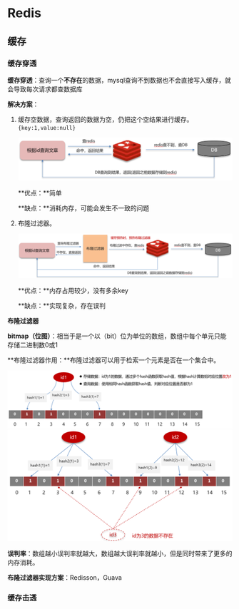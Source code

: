 # Redis

## 缓存

### 缓存穿透

**缓存穿透**：查询一个**不存在**的数据，mysql查询不到数据也不会直接写入缓存，就会导致每次请求都查数据库

**解决方案**：

1. 缓存空数据，查询返回的数据为空，仍把这个空结果进行缓存。`{key:1,value:null}`

   <img src="redis-picture\1.png" alt="3" style="zoom:60%;" />

   **优点：**简单

   **缺点：**消耗内存，可能会发生不一致的问题

2. 布隆过滤器。

   <img src=".\redis-picture\2.png" alt="3" style="zoom:60%;" />

   **优点：**内存占用较少，没有多余key

   **缺点：**实现复杂，存在误判

   

**布隆过滤器**

**bitmap（位图）**：相当于是一个以（bit）位为单位的数组，数组中每个单元只能存储二进制数0或1

**布隆过滤器作用：**布隆过滤器可以用于检索一个元素是否在一个集合中。

<img src=".\redis-picture\3.png" alt="3" style="zoom:60%;" />



<img src=".\redis-picture\4.png" alt="3" style="zoom:60%;" />

**误判率**：数组越小误判率就越大，数组越大误判率就越小，但是同时带来了更多的内存消耗。

**布隆过滤器实现方案**：Redisson，Guava



### 缓存击透

